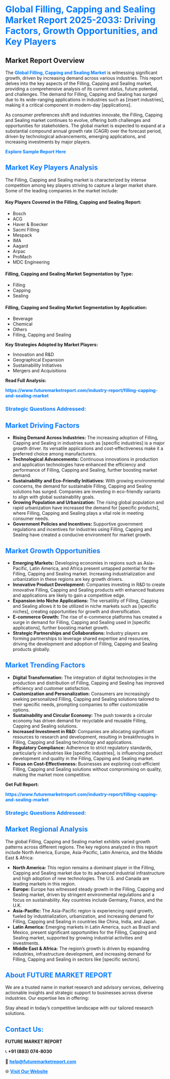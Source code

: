 <h1 style="color: #007BFF;">Global Filling, Capping and Sealing Market Report 2025-2033: Driving Factors, Growth Opportunities, and Key Players</h1>

<section id="overview">
<h2>Market Report Overview</h2>
<p>The <a href="https://www.futuremarketreport.com/industry-report/filling-capping-and-sealing-market" style="color: #007BFF; text-decoration: none;"><strong>Global Filling, Capping and Sealing Market</strong></a> is witnessing significant growth, driven by increasing demand across various industries. This report delves into the key aspects of the Filling, Capping and Sealing market, providing a comprehensive analysis of its current status, future potential, and challenges. The demand for Filling, Capping and Sealing has surged due to its wide-ranging applications in industries such as [insert industries], making it a critical component in modern-day [applications].</p>
<p>As consumer preferences shift and industries innovate, the Filling, Capping and Sealing market continues to evolve, offering both challenges and opportunities for stakeholders. The global market is expected to expand at a substantial compound annual growth rate (CAGR) over the forecast period, driven by technological advancements, emerging applications, and increasing investments by major players.</p>
</section>

<section id="overview">
<p><a href="https://www.futuremarketreport.com/request-sample/reportId=124540" style="color: #007BFF; text-decoration: none;"><strong>Explore Sample Report Here</strong></a></p>
</section>

<section id="key-players">
<h2 style="color: #007BFF;">Market Key Players Analysis</h2>
<p>The Filling, Capping and Sealing market is characterized by intense competition among key players striving to capture a larger market share. Some of the leading companies in the market include:</p>
<h4>Key Players Covered in the Filling, Capping and Sealing Report:</h4>
<ul><li>Bosch</li><li>ACG</li><li>Haver &amp; Boecker</li><li>Sacmi Filling</li><li>Mespack</li><li>IMA</li><li>Aagard</li><li>Arpac</li><li>ProMach</li><li>MDC Engineering</li></ul>
<h4>Filling, Capping and Sealing Market Segmentation by Type:</h4>
<ul><li>Filling</li><li>Capping</li><li>Sealing</li></ul>

<h4>Filling, Capping and Sealing Market Segmentation by Application:</h4>
<ul><li>Beverage</li><li>Chemical</li><li>Others</li><li>Filling, Capping and Sealing</li></ul>
<p><strong>Key Strategies Adopted by Market Players:</strong></p>
<ul>
<li>Innovation and R&D</li>
<li>Geographical Expansion</li>
<li>Sustainability Initiatives</li>
<li>Mergers and Acquisitions</li>
</ul>
</section>

<section>
<p><strong>Read Full Analysis: </strong></p><a href="https://www.futuremarketreport.com/industry-report/filling-capping-and-sealing-market" style="color: #007BFF; text-decoration: none;"><strong>https://www.futuremarketreport.com/industry-report/filling-capping-and-sealing-market</strong></a>
<h3 style="color: #007BFF;">Strategic Questions Addressed:</h3>
</section>

<section id="driving-factors">
<h2 style="color: #007BFF;">Market Driving Factors</h2>
<ul>
<li><strong>Rising Demand Across Industries:</strong> The increasing adoption of Filling, Capping and Sealing in industries such as [specific industries] is a major growth driver. Its versatile applications and cost-effectiveness make it a preferred choice among manufacturers.</li>
<li><strong>Technological Advancements:</strong> Continuous innovations in production and application technologies have enhanced the efficiency and performance of Filling, Capping and Sealing, further boosting market demand.</li>
<li><strong>Sustainability and Eco-Friendly Initiatives:</strong> With growing environmental concerns, the demand for sustainable Filling, Capping and Sealing solutions has surged. Companies are investing in eco-friendly variants to align with global sustainability goals.</li>
<li><strong>Growing Population and Urbanization:</strong> The rising global population and rapid urbanization have increased the demand for [specific products], where Filling, Capping and Sealing plays a vital role in meeting consumer needs.</li>
<li><strong>Government Policies and Incentives:</strong> Supportive government regulations and incentives for industries using Filling, Capping and Sealing have created a conducive environment for market growth.</li>
</ul>
</section>

<section id="growth-opportunities">
<h2 style="color: #007BFF;">Market Growth Opportunities</h2>
<ul>
<li><strong>Emerging Markets:</strong> Developing economies in regions such as Asia-Pacific, Latin America, and Africa present untapped potential for the Filling, Capping and Sealing market. Increasing industrialization and urbanization in these regions are key growth drivers.</li>
<li><strong>Innovative Product Development:</strong> Companies investing in R&D to create innovative Filling, Capping and Sealing products with enhanced features and applications are likely to gain a competitive edge.</li>
<li><strong>Expansion into Niche Applications:</strong> The versatility of Filling, Capping and Sealing allows it to be utilized in niche markets such as [specific niches], creating opportunities for growth and diversification.</li>
<li><strong>E-commerce Growth:</strong> The rise of e-commerce platforms has created a surge in demand for Filling, Capping and Sealing used in [specific applications], further boosting market growth.</li>
<li><strong>Strategic Partnerships and Collaborations:</strong> Industry players are forming partnerships to leverage shared expertise and resources, driving the development and adoption of Filling, Capping and Sealing products globally.</li>
</ul>
</section>

<section id="trending-factors">
<h2 style="color: #007BFF;">Market Trending Factors</h2>
<ul>
<li><strong>Digital Transformation:</strong> The integration of digital technologies in the production and distribution of Filling, Capping and Sealing has improved efficiency and customer satisfaction.</li>
<li><strong>Customization and Personalization:</strong> Consumers are increasingly seeking personalized Filling, Capping and Sealing solutions tailored to their specific needs, prompting companies to offer customizable options.</li>
<li><strong>Sustainability and Circular Economy:</strong> The push towards a circular economy has driven demand for recyclable and reusable Filling, Capping and Sealing solutions.</li>
<li><strong>Increased Investment in R&D:</strong> Companies are allocating significant resources to research and development, resulting in breakthroughs in Filling, Capping and Sealing technology and applications.</li>
<li><strong>Regulatory Compliance:</strong> Adherence to strict regulatory standards, particularly in industries like [specific industries], is influencing product development and quality in the Filling, Capping and Sealing market.</li>
<li><strong>Focus on Cost-Effectiveness:</strong> Businesses are exploring cost-efficient Filling, Capping and Sealing solutions without compromising on quality, making the market more competitive.</li>
</ul>
</section>

<section>
<p><strong>Get Full Report: </strong></p><a href="https://www.futuremarketreport.com/industry-report/filling-capping-and-sealing-market" style="color: #007BFF; text-decoration: none;"><strong>https://www.futuremarketreport.com/industry-report/filling-capping-and-sealing-market</strong></a>
<h3 style="color: #007BFF;">Strategic Questions Addressed:</h3>
</section>


<section id="regional-analysis">
<h2 style="color: #007BFF;">Market Regional Analysis</h2>
<p>The global Filling, Capping and Sealing market exhibits varied growth patterns across different regions. The key regions analyzed in this report include North America, Europe, Asia-Pacific, Latin America, and the Middle East & Africa:</p>
<ul>
<li><strong>North America:</strong> This region remains a dominant player in the Filling, Capping and Sealing market due to its advanced industrial infrastructure and high adoption of new technologies. The U.S. and Canada are leading markets in this region.</li>
<li><strong>Europe:</strong> Europe has witnessed steady growth in the Filling, Capping and Sealing market, driven by stringent environmental regulations and a focus on sustainability. Key countries include Germany, France, and the U.K.</li>
<li><strong>Asia-Pacific:</strong> The Asia-Pacific region is experiencing rapid growth, fueled by industrialization, urbanization, and increasing demand for Filling, Capping and Sealing in countries like China, India, and Japan.</li>
<li><strong>Latin America:</strong> Emerging markets in Latin America, such as Brazil and Mexico, present significant opportunities for the Filling, Capping and Sealing market, supported by growing industrial activities and investments.</li>
<li><strong>Middle East & Africa:</strong> The region’s growth is driven by expanding industries, infrastructure development, and increasing demand for Filling, Capping and Sealing in sectors like [specific sectors].</li>
</ul>
</section>

<footer>
<h2 style="color: #007BFF;">About FUTURE MARKET REPORT</h2>
<p>We are a trusted name in market research and advisory services, delivering actionable insights and strategic support to businesses across diverse industries. Our expertise lies in offering:</p>

<p>Stay ahead in today’s competitive landscape with our tailored research solutions.</p>

<h2 style="color: #007BFF;">Contact Us:</h2>
<p><strong>FUTURE MARKET REPORT</strong></p>
<p>📞 <strong>+91 (883) 074-8030</strong></p>
<p>📧 <strong><a href="mailto:help@futuremarketreport.com" style="color: #007BFF;">help@futuremarketreport.com</a></strong></p>
<p>🌐 <strong><a href="https://www.futuremarketreport.com/" style="color: #007BFF;">Visit Our Website</a></strong></p>
</footer>